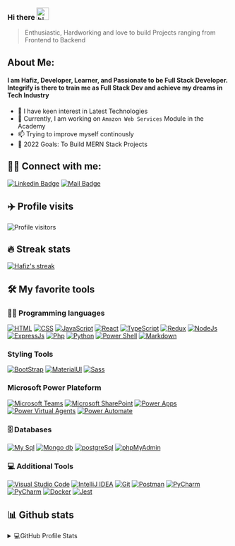 ### Hi there <img src="https://user-images.githubusercontent.com/1303154/88677602-1635ba80-d120-11ea-84d8-d263ba5fc3c0.gif" width="28px" height="28px" alt="hi">

> Enthusiastic, Hardworking and love to build Projects ranging from Frontend to Backend

## About Me:

#### I am Hafiz, Developer, Learner, and Passionate to be Full Stack Developer. Integrify is there to train me as Full Stack Dev and achieve my dreams in Tech Industry

- 👀 I have keen interest in Latest Technologies
- 🌱 Currently, I am working on `Amazon Web Services` Module in the Academy
- 📫 Trying to improve myself continously
- 🥅 2022 Goals: To Build MERN Stack Projects

## 🙋‍♂️ Connect with me:

[![Linkedin Badge](https://img.shields.io/badge/-LinkedIn-0e76a8?style=flat&labelColor=0e76a8&logo=linkedin&logoColor=white)](https://www.linkedin.com/in/hafiz-javid-6a0810225/) [![Mail Badge](https://img.shields.io/badge/-Gmail-c0392b?style=flat&labelColor=c0392b&logo=gmail&logoColor=white)](mailto:hafizjavid471@gmail.com)

## :airplane: Profile visits

![Profile visitors](https://visitor-badge.glitch.me/badge?page_id=hafizkh.hafizkh&left_color=green&right_color=blue)
<br />

## 🔥 Streak stats

<p align="left">
  <a href="https://github.com/hafizkh/github-readme-streak-stats">
    <img title="🔥 Get streak stats for your profile at git.io/streak-stats" alt="Hafiz's streak" src="https://github-readme-streak-stats.herokuapp.com?user=hafizkh&theme=monokai-metallian&hide_border=true"/>
  </a>
</p>

## 🛠️ My favorite tools

### 👨‍💻 Programming languages

<p>
    <a href="#"><img alt="HTML" src="https://img.shields.io/badge/HTML%20-%23E34F26.svg?logo=html5&logoColor=white"></a>
    <a href="#"><img alt="CSS" src="https://img.shields.io/badge/CSS%20-%231572B6.svg?logo=css3&logoColor=white"></a>
    <a href="#"><img alt="JavaScript" src="https://img.shields.io/badge/JavaScript%20-F7DF1E.svg?logo=javascript&logoColor=black"></a>
    <a href="#"><img alt="React" src="https://img.shields.io/badge/React%20-61DAFB.svg?logo=react&logoColor=white"></a>
    <a href="#"><img alt="TypeScript" src="https://img.shields.io/badge/TypeScript%20-3178C6.svg?logo=typescript&logoColor=white"></a>
    <a href="#"><img alt="Redux" src="https://img.shields.io/badge/Redux%20-764ABC.svg?logo=Redux&logoColor=white"></a>
    <a href="#"><img alt="NodeJs" src="https://img.shields.io/badge/NodeJs-339933.svg?logo=node.js&logoColor=white"></a>
    <a href="#"><img alt="ExpressJs" src="https://img.shields.io/badge/ExpressJs-000000.svg?logo=express&logoColor=white"></a>
    <a href="#"><img alt="Php" src="https://img.shields.io/badge/PHP-777BB4.svg?logo=php&logoColor=white"></a>
    <a href="#"><img alt="Python" src="https://img.shields.io/badge/Python-3776AB.svg?logo=python&logoColor=white"></a>
    <a href="#"><img alt="Power Shell" src="https://img.shields.io/badge/Power%20Shell%20-5391FE.svg?logo=powerShell&logoColor=white"></a>
    <a href="#"><img alt="Markdown" src="https://img.shields.io/badge/Markdown-000000.svg?logo=markdown&logoColor=white"></a>
    
    
</p>

### Styling Tools
<p>
  <a href="#"><img alt="BootStrap" src="https://img.shields.io/badge/BootStrap-7952B3.svg?logo=BootStrap&logoColor=white"></a>
  <a href="#"><img alt="MaterialUI" src="https://img.shields.io/badge/Material%20UI%20-007FFF.svg?logo=mui&logoColor=white"></a>
  <a href="#"><img alt="Sass" src="https://img.shields.io/badge/Sass%20-CC6699.svg?logo=sass&logoColor=white"></a>
</p>

### Microsoft Power Plateform

  <p>
    <a href="#"><img alt="Microsoft Teams" src="https://img.shields.io/badge/Microsoft%20Teams%20-6264A7.svg?logo=microsoftTeams&logoColor=white"></a>
    <a href="#"><img alt="Microsoft SharePoint" src="https://img.shields.io/badge/Microsoft%20SharePoint%20-0078D4.svg?logo=microsoftSharePoint&logoColor=white"></a>
    <a href="#"><img alt="Power Apps" src="https://img.shields.io/badge/Power%20Apps%20-742774.svg?logo=powerApps&logoColor=white"></a>
    <a href="#"><img alt="Power Virtual Agents" src="https://img.shields.io/badge/Power%20Virtual%20Agents%20-0B556A.svg?logo=powerAutomate&logoColor=white"></a>
    <a href="#"><img alt="Power Automate" src="https://img.shields.io/badge/Power%20Automate%20-0066FF.svg?logo=powerVirtualAgents&logoColor=white"></a>
</p>

### 🗄️ Databases

<p>
    <a href="#"><img alt="My Sql" src="https://img.shields.io/badge/My_SQL%20-4479A1.svg?logo=mysql&logoColor=white"></a>
    <a href="#"><img alt="Mongo db" src="https://img.shields.io/badge/Mongo_DB%20-47A248.svg?logo=mongodb&logoColor=white"></a>
    <a href="#"><img alt="postgreSql" src="https://img.shields.io/badge/PostgreSQL%20-4169E1.svg?logo=postgresql&logoColor=white"></a>
    <a href="#"><img alt="phpMyAdmin" src="https://img.shields.io/badge/phpMyAdmin%20-6C78AF.svg?logo=phpMyAdmin&logoColor=white"></a>
   
</p>

### 💻 Additional Tools

<p>
    <a href="#"><img alt="Visual Studio Code" src="https://img.shields.io/badge/Visual%20Studio%20Code-0078d7.svg?logo=visual-studio-code&logoColor=white"></a>
    <a href="#"><img alt="IntelliJ IDEA" src="https://img.shields.io/badge/IntelliJ_IDEA-000000.svg?logo=intelliJ-Idea&logoColor=white"></a>
    <a href="#"><img alt="Git" src="https://img.shields.io/badge/Git%20-%23F05033.svg?logo=git&logoColor=white"></a>
    <a href="#"><img alt="Postman" src="https://img.shields.io/badge/Postman-FFDF18.svg?logo=postman&logoColor=white"></a>
    <a href="#"><img alt="PyCharm" src="https://img.shields.io/badge/PyCharm-0078d7.svg?logo=pycharm&logoColor=white"></a>
    <a href="#"><img alt="PyCharm" src="https://img.shields.io/badge/Jira%20software-0052CC.svg?logo=jira-software&logoColor=white"></a>
    <a href="#"><img alt="Docker" src="https://img.shields.io/badge/Docker-2496ED.svg?logo=docker&logoColor=white"></a>
    <a href="#"><img alt="Jest" src="https://img.shields.io/badge/Jest-C21325.svg?logo=jest&logoColor=white"></a>
    
</p>

## 📊 Github stats

<details>
    <summary>💻GitHub Profile Stats</summary>
  <br/>
    <a href="https://github.com/hafizkh/github-readme-stats"><img alt="Hafiz's Github Stats" src="https://github-readme-stats.vercel.app/api?username=hafizkh&show_icons=true&theme=tokyonight" height="192px"/></a>
  <a href="https://github.com/hafizkh/github-readme-stats"><img alt="Hafiz's Top Languages" src="https://github-readme-stats.vercel.app/api/top-langs/?username=hafizkh&layout=compact" height="192px"/></a>
  <br/>
</details>
